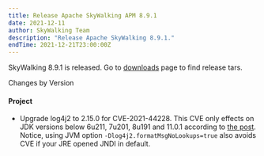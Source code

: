 ```yaml
---
title: Release Apache SkyWalking APM 8.9.1
date: 2021-12-11
author: SkyWalking Team
description: "Release Apache SkyWalking 8.9.1."
endTime: 2021-12-21T23:00:00Z
---
```


SkyWalking 8.9.1 is released. Go to [downloads](/downloads) page to find release tars.

Changes by Version

#### Project
* Upgrade log4j2 to 2.15.0 for CVE-2021-44228. This CVE only effects on JDK versions below 6u211, 7u201, 8u191 and 11.0.1  according to [the post](https://securityboulevard.com/2021/12/critical-new-0-day-vulnerability-in-popular-log4j-library-discovered-with-evidence-of-mass-scanning-for-affected-applications/amp/). Notice, using JVM option `-Dlog4j2.formatMsgNoLookups=true` also avoids CVE if your JRE opened JNDI in default.
